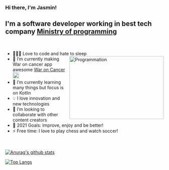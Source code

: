 ### Hi there, I'm Jasmin!

## I'm a software developer working in best tech company [Ministry of programming] 

<br />

- 👨🏻‍💻 Love to code and hate to sleep  <img align="right" src="https://i.giphy.com/media/hrRJ41JB2zlgZiYcCw/200w.webp" alt="Programmation" width="300" height="200"/>
- 🔭 I’m currently making War on cancer app awesome [War on Cancer] <img src="https://ministryofprogramming.com/_assets/images/woc_logo-090caccf63.jpg" width="20" height="20"/>
- 🌱 I’m currently learning many things but focus is on Kotlin
- 💡 I love innovation and new technologies 
- 👯 I’m looking to collaborate with other content creators
- 🥅 2021 Goals: Improve, enjoy and be better!
- ⚡ Free time: I love to play chess and watch soccer!
<br />

[![Anurag's github stats](https://github-readme-stats.vercel.app/api?username=Jalson1982&show_icons=true&theme=react)](https://github.com/anuraghazra/github-readme-stats)

[![Top Langs](https://github-readme-stats.vercel.app/api/top-langs/?username=Jalson1982&show_icons=true&theme=react)](https://github.com/anuraghazra/github-readme-stats)

[Ministry of programming]: https://mop.ba
[linkedin]: https://www.linkedin.com/in/jasmin-fajkic-674b81136/
[War on Cancer]:https://www.waroncancer.com
